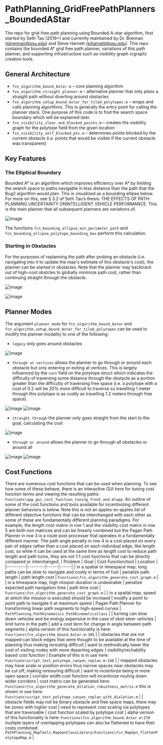 # PathPlanning_GridFreePathPlanners_BoundedAStar
The repo for grid-free path planning using Bounded A-star algorithm, first started by Seth Tau (2019+) and currently maintained by Dr. Brennan (sbrennan@psu.edu) and Steve Harnett (sjharnett@psu.edu).  This repo contains the bounded A* grid free path planner, variations of this path planner, and supporting infrastructure such as visibility graph (vgraph) creation tools.


## General Architecture

- `fcn_algorithm_bound_Astar.m` – core planning algorithm
- `fcn_algorithm_straight_planner.m` – alternative planner that only plans a straight path without diverting around obstacles
- `fcn_algorithm_setup_bound_Astar_for_tiled_polytopes.m` – wraps and calls planning algorithms.  This is generally the entry point for calling the planner stack.  One purpose of this code is to find the search space boundary which will be explained later.
- `fcn_visibility_clear_and_blocked_points.m` – creates the visibility graph for the polytope field from the given location
- `fcn_visibility_self_blocked_pts.m` – determines points blocked by the current obstacle (i.e. points that would be visible if the current obstacle was transparent)

## Key Features
### The Elliptical Boundary
Bounded A* is an algorithm which improves efficiency over A* by limiting the search space to paths navigable in less distance than the path that the Bug2 algorithm would plan.  This is visualized as a bounding ellipse below. For more on this, see § 3.2 of Seth Tau’s thesis: THE EFFECTS OF PATH-PLANNING UNCERTAINTY ONINTELLIGENT VEHICLE PERFORMANCE. This is the main planner that all subsequent planners are variations of.


![image](https://user-images.githubusercontent.com/67085752/200880560-4a5fa92d-a4f5-484c-951a-f77c3dec27f9.png)


The functions `fcn_bounding_ellipse_min_perimeter_path` and `fcn_bounding_ellipse_polytope_bounding_box` perform this calculation.



### Starting in Obstacles
For the purposes of replanning the path after probing an obstacle (i.e. navigating into it to update the map's estimate of this obstacle's cost), the planner can be started in obstacles.  Note that the planner may backtrack out of high-cost obstcles to globally minimize path cost, rather than continuing straight through the obstacle.


![image](https://user-images.githubusercontent.com/67085752/200881599-922f0d10-b0fe-4d7f-84d1-e5e6a03c8197.png)


![image](https://user-images.githubusercontent.com/67085752/200881638-3bcec94f-3e0a-45c1-9543-50afc77c5c3d.png)



## Planner Modes
The argument `planner_mode` for `fcn_algorithm_bound_Astar` and `fcn_algorithm_setup_bound_Astar_for_tiled_polytopes` can be used to modify the planner modality to one of the following:
- `legacy` only goes around obstacles


![image](https://user-images.githubusercontent.com/67085752/200879889-53d1bb8b-75f0-44f1-8981-a7213db9ef76.png)


- `through at vertices` allows the planner to go through or around each obstacle but only entering or exiting at vertices.  This is largely influenced by the `cost` field on the polytope struct which indicates the difficulty of traversing some distance through the obstacle as a portion greater than the difficulty of traversing free space (i.e. a polytope with a cost of 0.2 will be 20% more difficult to traverse so travelling 1 meter through this polytope is as costly as travelling 1.2 meters through free space).


![image](https://user-images.githubusercontent.com/67085752/200877936-cb150243-3f18-49a2-8755-52b2169d9a32.png)
![image](https://user-images.githubusercontent.com/67085752/200877955-7ea4e136-b3a1-48e0-ae65-a8cd21ac690a.png)


- `straight through` the planner only goes straight from the start to the goal, calculating the cost


![image](https://user-images.githubusercontent.com/67085752/200876748-f987bbf4-f197-4a76-879c-d3a60fede909.png)


- `through or around` allows the planner to go through all obstacles or around all


![image](https://user-images.githubusercontent.com/67085752/200880072-0354dd56-1f0a-415a-afc0-22bdd5975bb2.png)
![image](https://user-images.githubusercontent.com/67085752/200880027-b5f986d4-0c2b-436c-836d-2c4f9f303293.png)

## Cost Functions
There are numerous cost functions that can be used when planning.  To see how some of these behave, there is an interactive GUI here for tuning cost function terms and viewing the resulting paths: `Functions\app_gui_cost_function_tuning_front_end.mlapp`.
An outline of some of the cost functions and tools available for incentivizing different planner behaviors is below.  Note this is not an apples-to-apples list of different objective functions that can be interchanged with each other as some of these are fundamentally different planning paradigms. For example, the length cost matrix in row 1 and the visibility cost matrix in row 5 are both nxn matrices and can be linearly combined but the Pagan Path Planner in row 3 is a route post processer that operates in a fundamentally different manner.  The path angle penalty in row 4 is a cost placed on every pair of edges rather than a cost placed on each individual edge, like length cost, so while it can be used at the same time as length cost to reduce path length and path turns, they are not 1:1 cost functions that can be directly compared or interchanged.
| Problem   |      Goal      |  Cost Function/tool | Location |
|----------|---------|------|------|
| in a spatial or timespace map, long paths can be slow to navigate and costly in terms of fuel | penalize path length | path length cost | `Functions\fcn_algorithm_generate_cost_graph.m` |
| in a timespace map, high mission duration is undesirable | penalize expected path navigation time | path time cost | `Functions\fcn_algorithm_generate_cost_graph.m` |
| in a spatial map, speed at which the mission is executed should be increaed | modify a point to point path to navigate it at maximum speed | Pagan Path Planner for transforming linear path segments to high-speed curves | `PathPlanning_PathKinematics_PathKinematicsClass` |
| turning can slow down vehicles and be energy expensive in the case of skid-steer vehicles | limit turns in the path | add a cost term for change in angle between path segments | alpha version of this functionality is here: `Functions\fcn_algorithm_bound_Astar.m:305` |
| obstacles that are not mapped can block edges that were thought to be available at the time of planning thus making rerouting difficult |  want to methodically lower the cost of visiting nodes with more departing edges | visibility/rechability based cost function | Example of this is in use here: `Functions\script_test_polytope_canyon_replan.m:148` |
| mapped obstacles may have scale or position errors thus narrow spaces near obstacles may be cut off, making rereouring difficult | want to incentivize being in more open space | corridor width cost function will incentivize routing down wider corridors | cost matrix can be generated here: `Functions\fcn_algorithm_generate_dilation_robustness_matrix.m` this is shown in use here: `Functions\script_test_polytope_canyon_replan_with_dialation.m` |
| obstacle fields may not be binary obstacle and free space maps, there may be zones with higher cost | need to represent cost scaling via polytopes that are traversable | cost function scaled by polytope cost | alpha version of this functionality is here: `Functions\fcn_algorithm_bound_Astar.m:278` multiple layers of overlapping polytopes can also be flattened to have their costs combined: `PathPlanning_MapTools_MapGenClassLibrary\Functions\fcn_MapGen_flattenPolytopeMap.m` |
